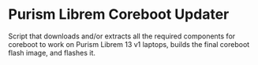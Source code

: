 # Purism Librem Coreboot Updater

Script that downloads and/or extracts all the required components for coreboot
to work on Purism Librem 13 v1 laptops, builds the final coreboot flash image,
and flashes it.
